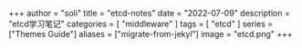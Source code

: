 +++
author = "soli"
title = "etcd-notes"
date = "2022-07-09"
description = "etcd学习笔记"
categories = [
"middleware"
]
tags = [
"etcd"
]
series = ["Themes Guide"]
aliases = ["migrate-from-jekyl"]
image = "etcd.png"
+++
<!--more-->